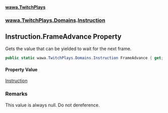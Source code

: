 #### [wawa.TwitchPlays](index.md 'index')
### [wawa.TwitchPlays.Domains](wawa.TwitchPlays.Domains.md 'wawa.TwitchPlays.Domains').[Instruction](Instruction.md 'wawa.TwitchPlays.Domains.Instruction')

## Instruction.FrameAdvance Property

Gets the value that can be yielded to wait for the next frame.

```csharp
public static wawa.TwitchPlays.Domains.Instruction FrameAdvance { get; }
```

#### Property Value
[Instruction](Instruction.md 'wawa.TwitchPlays.Domains.Instruction')

### Remarks
  
This value is always null. Do not dereference.